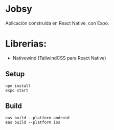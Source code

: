 # Jobsy

Aplicación construida en React Native, con Expo.

# Librerias:
- Nativewind (TailwindCSS para React Native)


## Setup
	npm install
	expo start

## Build
	eas build --platform android
	eas build --platform ios
	